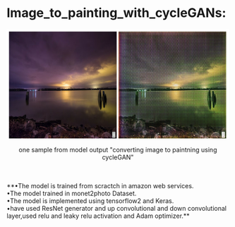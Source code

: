 # Image_to_painting_with_cycleGANs:
![alt text](https://github.com/AhmedaliElgabry/Image_to_painting_with_cycleGANs/blob/master/image_to_painting.png)<br/>
<p align="center">
  one sample from model output "converting image to paintning using cycleGAN"
</p>
<br/>
<br/>
**•The model is trained from scractch in amazon web services.<br/>
•The model trained in monet2photo Dataset.<br/>
•The model is implemented using tensorflow2 and Keras.<br/>
•have used ResNet generator and up convolutional and down convolutional layer,used relu and leaky relu activation and Adam optimizer.**<br/>

